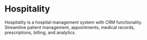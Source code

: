 # Hospitality
Hospitality is a hospital management system with CRM functionality. Streamline patient management, appointments, medical records, prescriptions, billing, and analytics.
